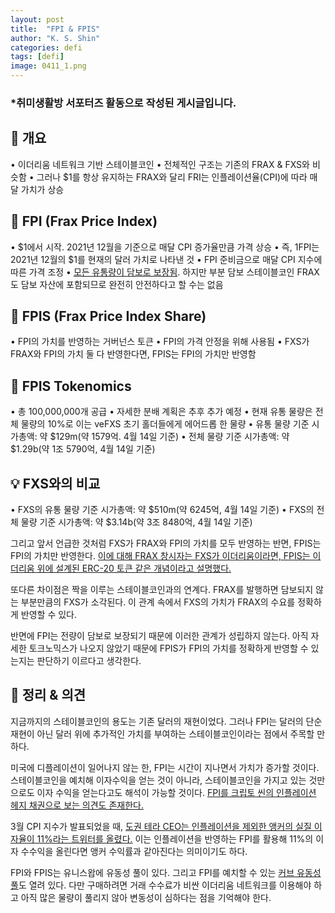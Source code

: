 ```yaml
---
layout: post
title:  "FPI & FPIS"
author: "K. S. Shin"
categories: defi
tags: [defi]
image: 0411_1.png
---
```


### *취미생활방 서포터즈 활동으로 작성된 게시글입니다.

## 🔎 개요
• 이더리움 네트워크 기반 스테이블코인
• 전체적인 구조는 기존의 FRAX & FXS와 비슷함
• 그러나 $1를 항상 유지하는 FRAX와 달리 FRI는 인플레이션율(CPI)에 따라 매달 가치가 상승

## 🔎 FPI (Frax Price Index)
• $1에서 시작. 2021년 12월을 기준으로 매달 CPI 증가율만큼 가격 상승
• 즉, 1FPI는 2021년 12월의 $1를 현재의 달러 가치로 나타낸 것
• FPI 준비금으로 매달 CPI 지수에 따른 가격 조정
• [모든 유통량이 담보로 보장됨](https://t.me/fraxfinance/188604). 하지만 부분 담보 스테이블코인 FRAX도 담보 자산에 포함되므로 완전히 안전하다고 할 수는 없음

## 🔎 FPIS (Frax Price Index Share)
• FPI의 가치를 반영하는 거버넌스 토큰
• FPI의 가격 안정을 위해 사용됨
• FXS가 FRAX와 FPI의 가치 둘 다 반영한다면, FPIS는 FPI의 가치만 반영함

## 🔎 FPIS Tokenomics
• 총 100,000,000개 공급
• 자세한 분배 계획은 추후 추가 예정
• 현재 유통 물량은 전체 물량의 10%로 이는 veFXS 초기 홀더들에게 에어드롭 한 물량
• 유통 물량 기준 시가총액: 약 $129m(약 1579억. 4월 14일 기준)
• 전체 물량 기준 시가총액: 약 $1.29b(약 1조 5790억, 4월 14일 기준)

## 💡 FXS와의 비교
• FXS의 유통 물량 기준 시가총액: 약 $510m(약 6245억, 4월 14일 기준)
• FXS의 전체 물량 기준 시가총액: 약 $3.14b(약 3조 8480억, 4월 14일 기준)

그리고 앞서 언급한 것처럼 FXS가 FRAX와 FPI의 가치를 모두 반영하는 반면, FPIS는 FPI의 가치만 반영한다. [이에 대해 FRAX 창시자는 FXS가 이더리움이라면, FPIS는 이더리움 위에 설계된 ERC-20 토큰 같은 개념이라고 설명했다.](https://t.me/fraxfinance/188482)

또다른 차이점은 짝을 이루는 스테이블코인과의 연계다. FRAX를 발행하면 담보되지 않는 부분만큼의 FXS가 소각된다. 이 관계 속에서 FXS의 가치가 FRAX의 수요를 정확하게 반영할 수 있다.

반면에 FPI는 전량이 담보로 보장되기 때문에 이러한 관계가 성립하지 않는다. 아직 자세한 토크노믹스가 나오지 않았기 때문에 FPIS가 FPI의 가치를 정확하게 반영할 수 있는지는 판단하기 이르다고 생각한다.

## 🔎 정리 & 의견
지금까지의 스테이블코인의 용도는 기존 달러의 재현이었다. 그러나 FPI는 달러의 단순 재현이 아닌 달러 위에 추가적인 가치를 부여하는 스테이블코인이라는 점에서 주목할 만하다.

미국에 디플레이션이 일어나지 않는 한, FPI는 시간이 지나면서 가치가 증가할 것이다. 스테이블코인을 예치해 이자수익을 얻는 것이 아니라, 스테이블코인을 가지고 있는 것만으로도 이자 수익을 얻는다고도 해석이 가능할 것이다. [FPI를 크립토 씬의 인플레이션 헤지 채권으로 보는 의견도 존재한다.](https://twitter.com/alphanonceStaff/status/1513781455675027456?s=20&t=9YVE_BZ796dofURWb7QKDQ)

3월 CPI 지수가 발표되었을 때, [도권 테라 CEO는 인플레이션을 제외한 앵커의 실질 이자율이 11%라는 트위터를 올렸다.](https://twitter.com/stablekwon/status/1513858261467889667?s=20&t=9YVE_BZ796dofURWb7QKDQ) 이는 인플레이션을 반영하는 FPI를 활용해 11%의 이자 수수익을 올린다면 앵커 수익률과 같아진다는 의미이기도 하다.

FPI와 FPIS는 유니스왑에 유동성 풀이 있다. 그리고 FPI를 예치할 수 있는 [커브 유동성 풀](https://curve.fi/factory-crypto/48)도 열려 있다. 다만 구매하려면 거래 수수료가 비싼 이더리움 네트워크를 이용해야 하고 아직 많은 물량이 풀리지 않아 변동성이 심하다는 점을 기억해야 한다.